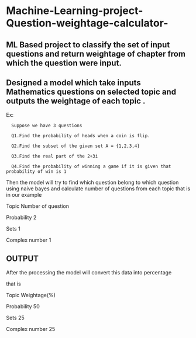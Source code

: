 # Machine-Learning-project-Question-weightage-calculator-
## ML Based project to classify the set of input questions and return weightage of chapter from which the question were input.
## Designed a model which take inputs Mathematics questions on selected topic and outputs the weightage of each topic .

Ex:

      Suppose we have 3 questions

      Q1.Find the probability of heads when a coin is flip.

      Q2.Find the subset of the given set A = {1,2,3,4}

      Q3.Find the real part of the 2+3i

      Q4.Find the probability of winning a game if it is given that probability of win is 1

Then the model will try to find which question belong to which question using naive bayes and calculate number of questions from each topic that is in our example 

Topic               Number of question

Probability              2

Sets                        1

Complex number    1

## OUTPUT

After the processing the model will convert this data into percentage

that is

Topic           Weightage(%)

Probability           50

Sets                     25

Complex number 25

